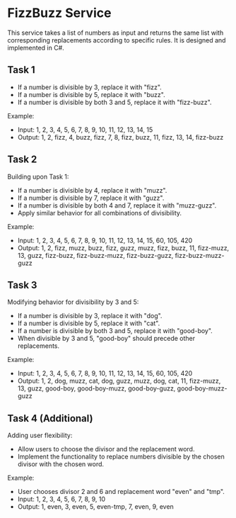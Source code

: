 # FizzBuzz Service

This service takes a list of numbers as input and returns the same list with corresponding replacements according to specific rules. It is designed and implemented in C#.

## Task 1
- If a number is divisible by 3, replace it with "fizz".
- If a number is divisible by 5, replace it with "buzz".
- If a number is divisible by both 3 and 5, replace it with "fizz-buzz".

Example:
- Input: 1, 2, 3, 4, 5, 6, 7, 8, 9, 10, 11, 12, 13, 14, 15
- Output: 1, 2, fizz, 4, buzz, fizz, 7, 8, fizz, buzz, 11, fizz, 13, 14, fizz-buzz

## Task 2
Building upon Task 1:
- If a number is divisible by 4, replace it with "muzz".
- If a number is divisible by 7, replace it with "guzz".
- If a number is divisible by both 4 and 7, replace it with "muzz-guzz".
- Apply similar behavior for all combinations of divisibility.

Example:
- Input: 1, 2, 3, 4, 5, 6, 7, 8, 9, 10, 11, 12, 13, 14, 15, 60, 105, 420
- Output: 1, 2, fizz, muzz, buzz, fizz, guzz, muzz, fizz, buzz, 11, fizz-muzz, 13, guzz, fizz-buzz, fizz-buzz-muzz, fizz-buzz-guzz, fizz-buzz-muzz-guzz

## Task 3
Modifying behavior for divisibility by 3 and 5:
- If a number is divisible by 3, replace it with "dog".
- If a number is divisible by 5, replace it with "cat".
- If a number is divisible by both 3 and 5, replace it with "good-boy".
- When divisible by 3 and 5, "good-boy" should precede other replacements.

Example:
- Input: 1, 2, 3, 4, 5, 6, 7, 8, 9, 10, 11, 12, 13, 14, 15, 60, 105, 420
- Output: 1, 2, dog, muzz, cat, dog, guzz, muzz, dog, cat, 11, fizz-muzz, 13, guzz, good-boy, good-boy-muzz, good-boy-guzz, good-boy-muzz-guzz

## Task 4 (Additional)
Adding user flexibility:
- Allow users to choose the divisor and the replacement word.
- Implement the functionality to replace numbers divisible by the chosen divisor with the chosen word.

Example:
- User chooses divisor 2 and 6 and replacement word "even" and "tmp".
- Input: 1, 2, 3, 4, 5, 6, 7, 8, 9, 10
- Output: 1, even, 3, even, 5, even-tmp, 7, even, 9, even
